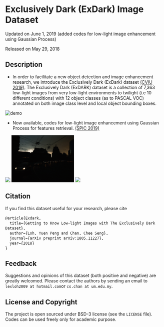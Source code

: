 # Exclusively Dark (ExDark) Image Dataset

Updated on June 1, 2019 (added codes for low-light image enhancement using Gaussian Process)

Released on May 29, 2018

## Description

* In order to facilitate a new object detection and image enhancement research, we introduce the Exclusively Dark (ExDark) dataset [(CVIU 2019)](http://cs-chan.com/doc/cviu.pdf). The Exclusively Dark (ExDARK) dataset is a collection of 7,363 low-light images from very low-light environments to twilight (i.e 10 different conditions) with 12 object classes (as to PASCAL VOC) annotated on both image class level and local object bounding boxes. 

![demo](Exdark.gif)

* Now available, codes for low-light image enhancement using Gaussian Process for features retrieval. [(SPIC 2019)](http://cs-chan.com/doc/SPIC2019.pdf)

<img src="llgp_enhance/2015_00003.gif" height="150" > <img src="llgp_enhance/2015_02446.gif" height="150" > <img src="llgp_enhance/2015_06400.gif" height="150" >

## Citation
If you find this dataset useful for your research, please cite
```
@article{Exdark,
  title={Getting to Know Low-light Images with The Exclusively Dark Dataset},
  author={Loh, Yuen Peng and Chan, Chee Seng},
  journal={arXiv preprint arXiv:1805.11227},
  year={2018}
}
```

## Feedback
Suggestions and opinions of this dataset (both positive and negative) are greatly welcomed. Please contact the authors by sending an email to
`lexloh2009 at hotmail.com`or `cs.chan at um.edu.my`.

## License and Copyright
The project is open sourced under BSD-3 license (see the ``` LICENSE ``` file). Codes can be used freely only for academic purpose.
